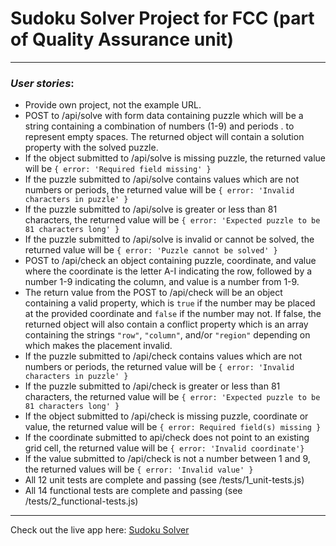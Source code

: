 # Sudoku Solver Project for FCC (part of Quality Assurance unit)
___
### _User stories_:

* Provide own project, not the example URL.
* POST to /api/solve with form data containing puzzle which will be a string containing a combination 
of numbers (1-9) and periods . to represent empty spaces. The returned object will contain a solution property 
with the solved puzzle.
* If the object submitted to /api/solve is missing puzzle, the returned value will be `{ error: 'Required field missing' }` 
* If the puzzle submitted to /api/solve contains values which are not numbers or periods, the returned value will be
`{ error: 'Invalid characters in puzzle' }`
* If the puzzle submitted to /api/solve is greater or less than 81 characters, the returned value will be 
`{ error: 'Expected puzzle to be 81 characters long' }`
* If the puzzle submitted to /api/solve is invalid or cannot be solved, the returned value will be `{ error: 'Puzzle cannot be solved' }`
* POST to /api/check an object containing puzzle, coordinate, and value where the coordinate is the letter A-I indicating the row,
followed by a number 1-9 indicating the column, and value is a number from 1-9.
* The return value from the POST to /api/check will be an object containing a valid property, which is `true` if the number may be placed at
the provided coordinate and `false` if the number may not. If false, the returned object will also contain a conflict property which is an 
array containing the strings `"row"`, `"column"`, and/or `"region"` depending on which makes the placement invalid.
* If the puzzle submitted to /api/check contains values which are not numbers or periods, the returned value will be `{ error: 'Invalid characters in puzzle' }`
* If the puzzle submitted to /api/check is greater or less than 81 characters, the returned value will be `{ error: 'Expected puzzle to be 81 characters long' }`
* If the object submitted to /api/check is missing puzzle, coordinate or value, the returned value will be `{ error: Required field(s) missing }`
* If the coordinate submitted to api/check does not point to an existing grid cell, the returned value will be `{ error: 'Invalid coordinate'}`
* If the value submitted to /api/check is not a number between 1 and 9, the returned values will be `{ error: 'Invalid value' }`
* All 12 unit tests are complete and passing (see /tests/1_unit-tests.js)
* All 14 functional tests are complete and passing (see /tests/2_functional-tests.js)
___
Check out the live app here: [Sudoku Solver](https://sudoku-solver-yeah.glitch.me/)